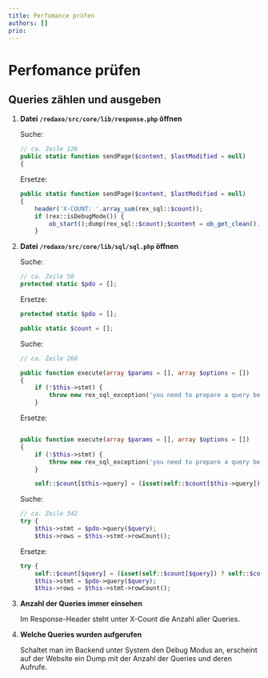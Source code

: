```yaml
---
title: Perfomance prüfen
authors: []
prio:
---
```


# Perfomance prüfen

## Queries zählen und ausgeben

1. __Datei `/redaxo/src/core/lib/response.php` öffnen__

	Suche:
	
	```php
	// ca. Zeile 126
	public static function sendPage($content, $lastModified = null)
	{
	```
	
	Ersetze:
	
	```php
	public static function sendPage($content, $lastModified = null)
	{
	    header('X-COUNT: '.array_sum(rex_sql::$count));
	    if (rex::isDebugMode()) {
	        ob_start();dump(rex_sql::$count);$content = ob_get_clean().$content;
	    }
	
	```

2. __Datei `/redaxo/src/core/lib/sql/sql.php` öffnen__

	Suche:
	
	```php
	// ca. Zeile 50
	protected static $pdo = [];
	```
	
	Ersetze:
	
	```php
	protected static $pdo = [];
	
	public static $count = [];
	```
	
	Suche:
	
	```php
	// ca. Zeile 266
	
	public function execute(array $params = [], array $options = [])
	{
	    if (!$this->stmt) {
	        throw new rex_sql_exception('you need to prepare a query before calling execute()');
	    }
	```
	
	Ersetze:
	
	```php
	
	public function execute(array $params = [], array $options = [])
	{
	    if (!$this->stmt) {
	        throw new rex_sql_exception('you need to prepare a query before calling execute()');
	    }
	
	    self::$count[$this->query] = (isset(self::$count[$this->query]) ? self::$count[$this->query] : 0) + 1;
	```
	
	Suche:
	
	```php
	// ca. Zeile 342
	try {
	    $this->stmt = $pdo->query($query);
	    $this->rows = $this->stmt->rowCount();
	```
	
	Ersetze:
	
	```php
	try {
	    self::$count[$query] = (isset(self::$count[$query]) ? self::$count[$query] : 0) + 1;
	    $this->stmt = $pdo->query($query);
	    $this->rows = $this->stmt->rowCount();
	```

3. __Anzahl der Queries immer einsehen__

	Im Response-Header steht unter X-Count die Anzahl aller Queries.


4. __Welche Queries wurden aufgerufen__

	Schaltet man im Backend unter System den Debug Modus an, erscheint auf der Website ein Dump mit der Anzahl der Queries und deren Aufrufe.